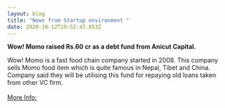 ```yaml
---
layout: blog
title: "News from Startup environment "
date: 2020-10-12T19:52:47.853Z
---
```

**Wow! Momo raised Rs.60 cr as a debt fund from Anicut Capital.**

Wow! Momo is a fast food chain company started in 2008. This company sells Momo food item which is quite famous in Nepal, Tibet and China. Company said they will be utilising this fund for repaying old loans taken from other VC firm. \
\
[More Info: ](https://yourstory.com/2020/10/funding-alert-wow-momo-debt-anicut-capital-covid-19#:~:text=Quick%20service%20restaurant%20(QSR)%20brand,loan%20as%20well%20growth%20capital.&text=The%20company%20has%20availed%20a,15%20crore%20by%20April%202021.)
